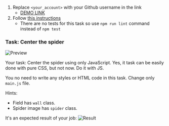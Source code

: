1. Replace `<your_account>` with your Github username in the link
    - [DEMO LINK](https://SamirMamedov1010.github.io/js_center_spider_DOM/)
2. Follow [this instructions](https://mate-academy.github.io/layout_task-guideline/)
    - There are no tests for this task so use `npm run lint` command instead of `npm test`

### Task: Center the spider

![Preview](./src/images/preview.png)

Your task: Center the spider using only JavaScript. Yes, it task can be easily done with pure CSS, but not now. Do it with JS.

You no need to write any styles or HTML code in this task. Change only `main.js` file.

Hints:
- Field has `wall` class.
- Spider image has `spider` class.

It's an expected result of your job:
![Result](./src/images/result.png)
